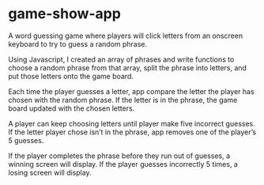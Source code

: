 # game-show-app
 
A word guessing game where players will click letters from an onscreen keyboard to try to guess a random phrase.

Using Javascript, I created an array of phrases and write functions to choose a random phrase from that array, split the phrase into letters, and put those letters onto the game board.

Each time the player guesses a letter, app compare the letter the player has chosen with the random phrase. If the letter is in the phrase, the game board updated with the chosen letters.

A player can keep choosing letters until player make five incorrect guesses. If the letter player chose isn’t in the phrase, app removes one of the player’s 5 guesses.

If the player completes the phrase before they run out of guesses, a winning screen will display. If the player guesses incorrectly 5 times, a losing screen will display.
